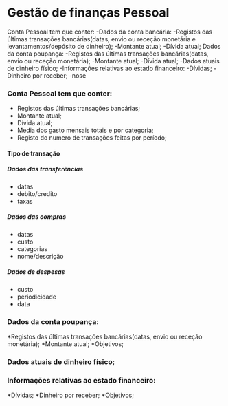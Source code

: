 # Gestão de finanças Pessoal
Conta Pessoal tem que conter:
    -Dados da conta bancária:
    -Registos das últimas transações bancárias(datas, envio ou receção monetária e levantamentos/depósito de dinheiro);
    -Montante atual;
    -Dívida atual;
Dados da conta poupança:
    -Registos das últimas transações bancárias(datas, envio ou receção monetária);
    -Montante atual;
    -Dívida atual;
-Dados atuais de dinheiro físico; 
-Informações relativas ao estado financeiro:
	-Dívidas;
	-Dinheiro por receber;
    -nose
### Conta Pessoal tem que conter:
* Registos das últimas transações bancárias;
* Montante atual;
* Dívida atual;
* Media dos gasto mensais totais e por categoria;
* Registo do numero de transações feitas por período;


#### Tipo de transação 
##### Dados das transferências
* datas
* debito/credito
* taxas 

##### Dados das compras
* datas
* custo
* categorias
* nome/descrição

##### Dados de despesas
* custo
* periodicidade
* data

### Dados da conta poupança:
*Registos das últimas transações bancárias(datas, envio ou receção monetária);
*Montante atual;
*Objetivos; 
### Dados atuais de dinheiro físico; 
### Informações relativas ao estado financeiro:
*Dívidas;
*Dinheiro por receber;
*Objetivos; 

